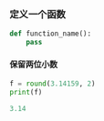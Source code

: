 
### 定义一个函数
```python
def function_name():
    pass


```

#### 保留两位小数
```python
f = round(3.14159, 2)
print(f)

3.14

```



